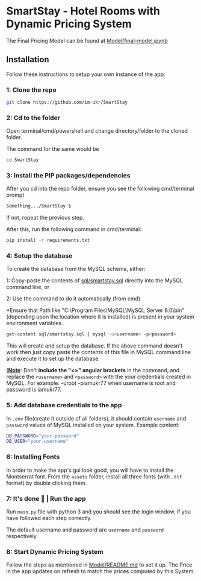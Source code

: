 # SmartStay - Hotel Rooms with Dynamic Pricing System
The Final Pricing Model can be found at [Model/final-model.ipynb](https://github.com/im-ukr/SmartStay/blob/test/Model/final-model.ipynb)

## Installation 

Follow these instructions to setup your own instance of the app:

### 1: Clone the repo

```sh
git clone https://github.com/im-ukr/SmartStay
```

### 2: Cd to the folder

Open terminal/cmd/powershell and change directory/folder to the cloned folder. 

The command for the same would be

```sh
cd SmartStay
```

### 3: Install the PIP packages/dependencies

After you cd into the repo folder, ensure you see the following cmd/terminal prompt

```sh
Something.../SmartStay $
```

If not, repeat the previous step.

After this, run the following command in cmd/terminal:

```sh
pip install -r requirements.txt
```

### 4: Setup the database

To create the database from the MySQL schema, either:

1: Copy-paste the contents of [sql/smartstay.sql](sql/smartstay.sql) directly into the MySQL command line, or

2: Use the command to do it automatically (from cmd)

*Ensure that Path like "C:\Program Files\MySQL\MySQL Server 8.0\bin"(depending upon the location where it is installed) is present in your system environment variables.

```sh
get-content sql/smartstay.sql | mysql -u<username> -p<password>
```

This will create and setup the database. If the above command doesn't work then just copy paste the contents of this file in MySQL command line and execute it to set up the database.

(**<u>Note</u>**: Don't **include the "<>" angular brackets** in the command, and replace the `<username>` and `<password>` with the your credentials created in MySQL. For example: -uroot -piamukr77
when username is root and password is iamukr77.

### 5: Add database credentials to the app

In `.env` file(create it outside of all folders), it should contain `username` and `password` values of MySQL installed on your system. Example content: 
```sh
DB_PASSWORD="your-password"
DB_USER="your-username"
```

### 6: Installing Fonts

In order to make the app's gui look good, you will have to install the Montserrat font. From the `assets` folder, install all three fonts (with `.ttf` format) by double clicking them.

### 7: It's done 🎉 | Run the app

Run `main.py` file with python 3 and you should see the login window, if you have followed each step correctly.

The default username and password are `username` and `password` respectively.

### 8: Start Dynamic Pricing System

Follow the steps as mentioned in [Model/README.md](https://github.com/im-ukr/SmartStay/tree/test/Model#readme) to set it up. The Price in the app updates on refresh to match the prices computed by this System.
